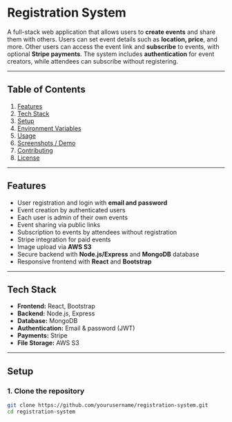 # Registration System

A full-stack web application that allows users to **create events** and share them with others. Users can set event details such as **location, price**, and more. Other users can access the event link and **subscribe** to events, with optional **Stripe payments**. The system includes **authentication** for event creators, while attendees can subscribe without registering.  

---

## Table of Contents

1. [Features](#features)
2. [Tech Stack](#tech-stack)
3. [Setup](#setup)
4. [Environment Variables](#environment-variables)
5. [Usage](#usage)
6. [Screenshots / Demo](#screenshots--demo)
7. [Contributing](#contributing)
8. [License](#license)

---

## Features

- User registration and login with **email and password**  
- Event creation by authenticated users  
- Each user is admin of their own events  
- Event sharing via public links  
- Subscription to events by attendees without registration  
- Stripe integration for paid events  
- Image upload via **AWS S3**  
- Secure backend with **Node.js/Express** and **MongoDB** database  
- Responsive frontend with **React** and **Bootstrap**

---

## Tech Stack

- **Frontend:** React, Bootstrap  
- **Backend:** Node.js, Express  
- **Database:** MongoDB  
- **Authentication:** Email & password (JWT)  
- **Payments:** Stripe  
- **File Storage:** AWS S3  

---

## Setup

### 1. Clone the repository
```bash
git clone https://github.com/yourusername/registration-system.git
cd registration-system
